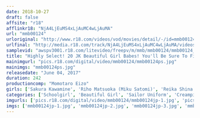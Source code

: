 ```yaml
---
date: 2018-10-27
draft: false
affsite: "r18"
afflinkr18: "NjA4LjEuMS4xLjAuMC4wLjAuMA"
url: "mmb00124"
urloriginal: "http://www.r18.com/videos/vod/movies/detail/-/id=mmb00124"
urlfinal: "http://media.r18.com/track/NjA4LjEuMS4xLjAuMC4wLjAuMA/videos/vod/movies/detail/-/id=mmb00124"
samplevid: "awspv3001.r18.com/litevideo/freepv/m/mmb/mmb00124/mmb00124_dmb_w.mp4"
title: "Highly Select! 20 JK Beautiful Girl Babes! You'll Be Sure To Find The Perfect Schoolgirl Among These Hot Girls! A Shitload Of Schoolgirl Babes To Fuck"
mainimgurl: "pics.r18.com/digital/video/mmb00124/mmb00124ps.jpg"
mainimgs: "mmb00124ps.jpg"
releasedate: "June 04, 2017"
duration: 242
productioncomp: "Momotaro Eizo"
girls: ['Sakura Kawamine', 'Riho Matsuoka (Miku Satomi)', 'Reika Shina', 'Riri Hosho', 'Ai Kimura', 'Mint Asakura', 'Hina Otsuka', 'Anna Oguri', 'Rio Hamazaki (Erika Morishita, Erika Shinohara)', 'Megu Hayasaka']
categories: ['Schoolgirl', 'Beautiful Girl', 'Sailor Uniform', 'Creampie', 'Over 4 Hours']
imgurls: ['pics.r18.com/digital/video/mmb00124/mmb00124jp-1.jpg', 'pics.r18.com/digital/video/mmb00124/mmb00124jp-2.jpg', 'pics.r18.com/digital/video/mmb00124/mmb00124jp-3.jpg', 'pics.r18.com/digital/video/mmb00124/mmb00124jp-4.jpg', 'pics.r18.com/digital/video/mmb00124/mmb00124jp-5.jpg', 'pics.r18.com/digital/video/mmb00124/mmb00124jp-6.jpg', 'pics.r18.com/digital/video/mmb00124/mmb00124jp-7.jpg', 'pics.r18.com/digital/video/mmb00124/mmb00124jp-8.jpg', 'pics.r18.com/digital/video/mmb00124/mmb00124jp-9.jpg', 'pics.r18.com/digital/video/mmb00124/mmb00124jp-10.jpg', 'pics.r18.com/digital/video/mmb00124/mmb00124jp-11.jpg', 'pics.r18.com/digital/video/mmb00124/mmb00124jp-12.jpg', 'pics.r18.com/digital/video/mmb00124/mmb00124jp-13.jpg', 'pics.r18.com/digital/video/mmb00124/mmb00124jp-14.jpg', 'pics.r18.com/digital/video/mmb00124/mmb00124jp-15.jpg', 'pics.r18.com/digital/video/mmb00124/mmb00124jp-16.jpg', 'pics.r18.com/digital/video/mmb00124/mmb00124jp-17.jpg', 'pics.r18.com/digital/video/mmb00124/mmb00124jp-18.jpg', 'pics.r18.com/digital/video/mmb00124/mmb00124jp-19.jpg', 'pics.r18.com/digital/video/mmb00124/mmb00124jp-20.jpg']
imgs: ['mmb00124jp-1.jpg', 'mmb00124jp-2.jpg', 'mmb00124jp-3.jpg', 'mmb00124jp-4.jpg', 'mmb00124jp-5.jpg', 'mmb00124jp-6.jpg', 'mmb00124jp-7.jpg', 'mmb00124jp-8.jpg', 'mmb00124jp-9.jpg', 'mmb00124jp-10.jpg', 'mmb00124jp-11.jpg', 'mmb00124jp-12.jpg', 'mmb00124jp-13.jpg', 'mmb00124jp-14.jpg', 'mmb00124jp-15.jpg', 'mmb00124jp-16.jpg', 'mmb00124jp-17.jpg', 'mmb00124jp-18.jpg', 'mmb00124jp-19.jpg', 'mmb00124jp-20.jpg']
---
```

